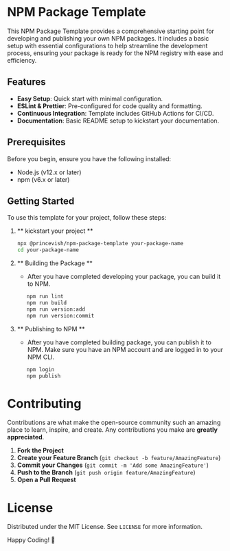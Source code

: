 # NPM Package Template

This NPM Package Template provides a comprehensive starting point for developing and publishing your own NPM packages. It includes a basic setup with essential configurations to help streamline the development process, ensuring your package is ready for the NPM registry with ease and efficiency.

## Features

- **Easy Setup**: Quick start with minimal configuration.
- **ESLint & Prettier**: Pre-configured for code quality and formatting.
- **Continuous Integration**: Template includes GitHub Actions for CI/CD.
- **Documentation**: Basic README setup to kickstart your documentation.

## Prerequisites

Before you begin, ensure you have the following installed:
- Node.js (v12.x or later)
- npm (v6.x or later)

## Getting Started

To use this template for your project, follow these steps:

1. ** kickstart your project **

   ```bash
   npx @princevish/npm-package-template your-package-name
   cd your-package-name
   ```

2. ** Building the Package **
   - After you have completed developing your package, you can build it to NPM.
   ```bash
      npm run lint
      npm run build
      npm run version:add
      npm run version:commit
   ```

3. ** Publishing to NPM **
   - After you have completed building package, you can publish it to NPM. Make sure you have an NPM account and are logged in to your NPM CLI.
   ```bash
      npm login
      npm publish
   ```

# Contributing

Contributions are what make the open-source community such an amazing place to learn, inspire, and create. Any contributions you make are **greatly appreciated**.

1. **Fork the Project**
2. **Create your Feature Branch** (`git checkout -b feature/AmazingFeature`)
3. **Commit your Changes** (`git commit -m 'Add some AmazingFeature'`)
4. **Push to the Branch** (`git push origin feature/AmazingFeature`)
5. **Open a Pull Request**

# License

Distributed under the MIT License. See `LICENSE` for more information.

Happy Coding! 🚀